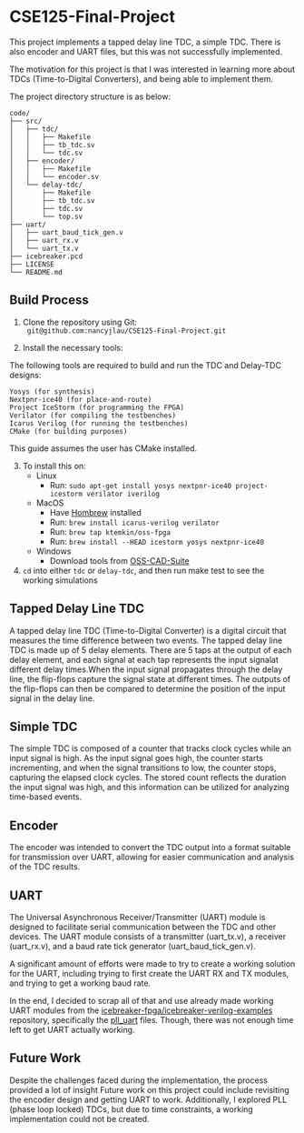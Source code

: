 # CSE125-Final-Project

This project implements a tapped delay line TDC, a simple TDC.
There is also encoder and UART files, but this was not successfully implemented. 

The motivation for this project is that I was interested in learning more about TDCs (Time-to-Digital Converters), and being able to implement them. 

The project directory structure is as below:

```
code/
├── src/
│   ├── tdc/
│   │   ├── Makefile
│   │   ├── tb_tdc.sv
│   │   └── tdc.sv
│   ├── encoder/
│   │   ├── Makefile
│   │   └── encoder.sv
│   └── delay-tdc/
│       ├── Makefile
│       ├── tb_tdc.sv
│       ├── tdc.sv
│       └── top.sv
├── uart/
│   ├── uart_baud_tick_gen.v
│   ├── uart_rx.v
│   └── uart_tx.v
├── icebreaker.pcd
├── LICENSE
└── README.md
```

## Build Process

1. Clone the repository using Git:  
`` git@github.com:nancyjlau/CSE125-Final-Project.git``

2. Install the necessary tools:

The following tools are required to build and run the TDC and Delay-TDC designs:

    Yosys (for synthesis)
    Nextpnr-ice40 (for place-and-route)
    Project IceStorm (for programming the FPGA)
    Verilator (for compiling the testbenches)
    Icarus Verilog (for running the testbenches)
    CMake (for building purposes)

This guide assumes the user has CMake installed.

3. To install this on:
    - Linux  
       - Run:   ```sudo apt-get install yosys nextpnr-ice40 project-icestorm verilator iverilog```
    - MacOS
      - Have [Hombrew](https://brew.sh/) installed
      - Run: ``brew install icarus-verilog verilator``
      - Run: ``brew tap ktemkin/oss-fpga``
      - Run: ``brew install --HEAD icestorm yosys nextpnr-ice40``
    - Windows
      - Download tools from [OSS-CAD-Suite](https://github.com/YosysHQ/oss-cad-suite-build#installation)
4. ``cd`` into either `tdc` or `delay-tdc`, and then run make test to see the working simulations
## Tapped Delay Line TDC
A tapped delay line TDC (Time-to-Digital Converter) is a digital circuit that measures the time difference between two events. The tapped delay line TDC is made up of 5 delay elements. There are 5 taps at the output of each delay element, and each signal at each tap represents the input signalat different delay times.When the input signal propagates through the delay line, the flip-flops capture the signal state at different times. The outputs of the flip-flops can then be compared to determine the position of the input signal in the delay line.

## Simple TDC
The simple TDC is composed of a counter that tracks clock cycles while an input signal is high. 
As the input signal goes high, the counter starts incrementing, and when the signal transitions to low, 
the counter stops, capturing the elapsed clock cycles. The stored count reflects the duration the input 
signal was high, and this information can be utilized for analyzing time-based events.

## Encoder

 The encoder was intended to convert the TDC output into a format suitable for transmission over UART, allowing for easier communication and analysis of the TDC results.

## UART

The Universal Asynchronous Receiver/Transmitter (UART) module is designed to facilitate serial communication between the TDC and other devices. The UART module consists of a transmitter (uart_tx.v), a receiver (uart_rx.v), and a baud rate tick generator (uart_baud_tick_gen.v). 

A significant amount of efforts were made to try to create a working solution for the UART, including trying to first create the UART RX and TX modules, and trying to get a working baud rate. 

In the end, I decided to scrap all of that and use already made working UART modules from the [icebreaker-fpga/icebreaker-verilog-examples](https://github.com/icebreaker-fpga/icebreaker-verilog-examples) repository, specifically the [pll_uart](https://github.com/icebreaker-fpga/icebreaker-verilog-examples/tree/main/icebreaker/pll_uart) files. Though, there was not enough time left to get UART actually working.


## Future Work
Despite the challenges faced during the implementation, the process provided a lot of insight  Future work on this project could include revisiting the encoder design and getting UART to work. Additionally, I explored PLL (phase loop locked) TDCs, but due to time constraints, a working implementation could not be created. 

